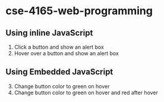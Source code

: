 # cse-4165-web-programming

## Using inline JavaScript
1. Click a button and show an alert box
2. Hover over a button and show an alert box

## Using Embedded JavaScript
3. Change button color to green on hover
4. Change button color to green on hover and red after hover